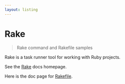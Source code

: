 ```yaml
---
layout: listing
---
```

# Rake
> Rake command and Rakefile samples

Rake is a task runner tool for working with Ruby projects.

See the [Rake](https://ruby.github.io/rake/) docs homepage.

Here is the doc page for [Rakefile](https://ruby.github.io/rake/doc/rakefile_rdoc.html).
